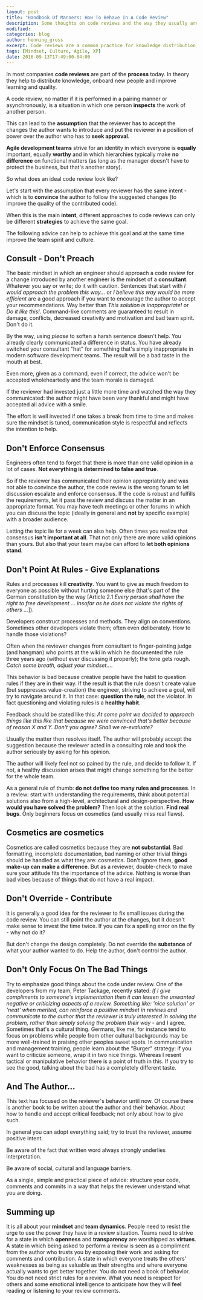 ```yaml
---
layout: post
title: "Handbook Of Manners: How To Behave In A Code Review"
description: Some thoughts on code reviews and the way they usually are and how they should be performed.
modified:
categories: blog
author: henning_gross
excerpt: Code reviews are a common practice for knowledge distribution, learning and increasing quality - but do we perform them in a way that actually creates value?
tags: [Mindset, Culture, Agile, XP]
date: 2016-09-13T17:49:00-04:00
---
```


In most companies __code reviews__ are part of the __process__ today. In theory they help to distribute knowledge, onboard new people and improve learning and quality.


A code review, no matter if it is performed in a pairing manner or asynchronously, is a situation in which one person __inspects__ the work of another person.


This can lead to the __assumption__ that the reviewer has to accept the changes the author wants to introduce and put the reviewer in a position of power over the author who has to __seek approval__.


__Agile development teams__ strive for an identity in which everyone is __equally__ important, equally __worthy__ and in which hierarchies typically make __no difference__ on functional matters (as long as the manager doesn't have to protect the business, but that's another story).


So what does an ideal code review look like?


Let's start with the assumption that every reviewer has the same intent - which is to __convince__ the author to follow the suggested changes (to improve the quality of the contributed code).


When this is the main __intent__, different approaches to code reviews can only be different __strategies__ to achieve the same goal.


The following advice can help to achieve this goal and at the same time improve the team spirit and culture.


## Consult - Don't Preach

The basic mindset in which an engineer should approach a code review for a change introduced by another engineer is the mindset of a __consultant__. Whatever you say or write; do it with caution. Sentences that start with _I would approach the problem this way..._ or _I believe this way would be more efficient_ are a good approach if you want to encourage the author to accept your recommendations. Way better than _This solution is inappropriate!_ or _Do it like this!_. Command-like comments are guaranteed to result in damage, conflicts, decreased creativity and motivation and bad team spirit. Don't do it.

By the way, using _please_ to soften a harsh sentence doesn't help. You already clearly communicated a difference in status. You have already switched your consultant "hat" for something that's simply inappropriate in modern software development teams. The result will be a bad taste in the mouth at best.

Even more, given as a command, even if correct, the advice won't be accepted wholeheartedly and the team morale is damaged.


If the reviewer had invested just a little more time and watched the way they communicated: the author might have been very thankful and might have accepted all advice with a smile.


The effort is well invested if one takes a break from time to time and makes sure the mindset is tuned, communication style is respectful and reflects the intention to help.


## Don't Enforce Consensus

Engineers often tend to forget that there is more than one valid opinion in a lot of cases. __Not everything is determined to false and true__.

So if the reviewer has communicated their opinion appropriately and was not able to convince the author, the code review is the wrong forum to let discussion escalate and enforce consensus. If the code is robust and fulfills the requirements, let it pass the review and discuss the matter in an appropriate format. You may have tech meetings or other forums in which you can discuss the topic (ideally in general and __not__ by specific example) with a broader audience.

Letting the topic lie for a week can also help. Often times you realize that consensus __isn't important at all__. That not only there are more valid opinions than yours. But also that your team maybe can afford to __let both opinions stand__.

## Don't Point At Rules - Give Explanations

Rules and processes kill __creativity__. You want to give as much freedom to everyone as possible without hurting someone else (that's part of the German constitution by the way [Article 2.1 _Every person shall have the right to free development ... insofar as he does not violate the rights of others ..._]).

Developers construct processes and methods. They align on conventions. Sometimes other developers violate them; often even deliberately. How to handle those violations?

Often when the reviewer changes from consultant to finger-pointing judge (and hangman) who points at the wiki in which he documented the rule three years ago (without ever discussing it properly); the tone gets rough. _Catch some breath, adjust your mindset..._.

This behavior is bad because creative people have the habit to question rules if they are in their way. If the result is that the rule doesn't create value (but suppresses value-creation) the engineer, striving to achieve a goal, will try to navigate around it. In that case: __question the rule__, not the violator. In fact questioning and violating rules is a __healthy habit__.

Feedback should be stated like this: _At some point we decided to approach things like this like that because we were convinced that's better because of reason X and Y. Don't you agree? Shall we re-evaluate?_

Usually the matter then resolves itself. The author will probably accept the suggestion because the reviewer acted in a consulting role and took the author seriously by asking for his opinion.

The author will likely feel not so pained by the rule, and decide to follow it. If not, a healthy discussion arises that might change something for the better for the whole team.

As a general rule of thumb: __do not define too many rules and processes__. In a review: start with understanding the requirements, think about potential solutions also from a high-level, architectural and design-perspective. __How would you have solved the problem?__ Then look at the solution. __Find real bugs__. Only beginners focus on cosmetics (and usually miss real flaws).

## Cosmetics are cosmetics

Cosmetics are called cosmetics because they are __not substantial__. Bad formatting, incomplete documentation, bad naming or other trivial things should be handled as what they are: cosmetics. Don't ignore them, __good make-up can make a difference__. But as a reviewer, double-check to make sure your attitude fits the importance of the advice. Nothing is worse than bad vibes because of things that do not have a real impact.

## Don't Override - Contribute

It is generally a good idea for the reviewer to fix small issues during the code review. You can still point the author at the changes, but it doesn't make sense to invest the time twice. If you can fix a spelling error on the fly - why not do it?

But don't change the design completely. Do not override the __substance__ of what your author wanted to do. Help the author, don't control the author.


## Don't Only Focus On The Bad Things

Try to emphasize good things about the code under review. One of the developers from my team, Peter Tackage, recently stated: _If I give compliments to someone's implementation then it can lessen the unwanted negative or criticizing aspects of a review. Something like: 'nice solution' or 'neat' when merited, can reinforce a positive mindset in reviews and communicate to the author that the reviewer is truly interested in solving the problem, rather than simply solving the problem their way_ - and I agree.
Sometimes that's a cultural thing. Germans, like me, for instance tend to focus on problems while people from other cultural backgrounds may be more well-trained in praising other peoples sweet spots.
In communication and management training, people learn about the "Burger" strategy: if you want to criticize someone, wrap it in two nice things. Whereas I resent tactical or manipulative behavior there is a point of truth in this. If you try to see the good, talking about the bad has a completely different taste.

## And The Author...

This text has focused on the reviewer's behavior until now. Of course there is another book to be written about the author and their behavior.
About how to handle and accept critical feedback; not only about how to give such.

In general you can adopt everything said; try to trust the reviewer, assume positive intent.

Be aware of the fact that written word always strongly underlies interpretation.

Be aware of social, cultural and language barriers.

As a single, simple and practical piece of advice: structure your code, comments and commits in a way that helps the reviewer understand what you are doing.


## Summing up

It is all about your __mindset__ and __team dynamics__. People need to resist the urge to use the power they have in a review situation. Teams need to strive for a state in which __openness__ and __transparency__ are worshipped as __virtues__. A state in which being asked to perform a review is seen as a compliment from the author who trusts you by exposing their work and asking for comments and contribution. A state in which everyone treats the others' weaknesses as being as valuable as their strengths and where everyone actually wants to get better together. You do not need a book of behavior. You do not need strict rules for a review. What you need is respect for others and some emotional intelligence to anticipate how they will __feel__ reading or listening to your review comments.
